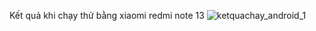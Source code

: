 Kết quả khi chạy thử bằng xiaomi redmi note 13
![ketquachay_android_1](https://github.com/user-attachments/assets/fba52051-a201-42a1-8f3c-2ef2e1c10215)


